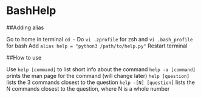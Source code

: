 # BashHelp


##Adding alias

Go to home in terminal ```cd ~```
Do ```vi .zprofile``` for zsh and ```vi .bash_profile``` for bash
Add ```alias help = "python3 /path/to/help.py"```
Restart terminal


##How to use

Use ```help [command]``` to list short info about the command
```help -a [command]``` prints the man page for the command (will change later)
```help [question]``` lists the 3 commands closest to the question
```help -[N] [question]``` lists the N commands closest to the question, where N is a whole number
